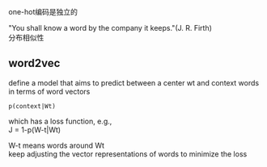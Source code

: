 one-hot编码是独立的  

  
"You shall know a word by the company it keeps."(J. R. Firth)    
分布相似性    

## word2vec
define a model that aims to predict between a center wt and context words in terms of word vectors  

	p(context|Wt)  

which has a loss function, e.g.,   
	J = 1-p(W-t|Wt)   

W-t means words around Wt    
keep adjusting the vector representations of words to minimize the loss

